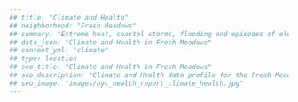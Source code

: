 ```yaml
---
## title: "Climate and Health"
## neighborhood: "Fresh Meadows"
## summary: "Extreme heat, coastal storms, flooding and episodes of elevated ozone are climate-related hazards that may increase with climate change and have important public health impacts in New York City. Extreme weather can cause power outages, which also threaten public health. This report provides neighborhood indicators of climate-related hazards, vulnerability and health impacts."
## data_json: "Climate and Health in Fresh Meadows"
## content_yml: "climate"
## type: location
## seo_title: "Climate and Health in Fresh Meadows"
## seo_description: "Climate and Health data profile for the Fresh Meadows neighborhood of NYC."
## seo_image: "images/nyc_health_report_climate_health.jpg"
---
```

